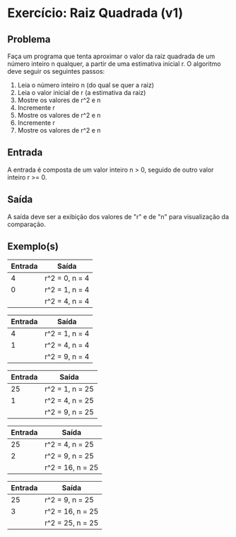 Exercício: Raiz Quadrada (v1)
=============================


Problema
--------

Faça um programa que tenta aproximar o valor da raiz quadrada de um número inteiro n qualquer, a partir de uma estimativa inicial r. O algoritmo deve seguir os seguintes passos:

1. Leia o número inteiro n (do qual se quer a raiz)
2. Leia o valor inicial de r (a estimativa da raiz)
3. Mostre os valores de r^2 e n
4. Incremente r
5. Mostre os valores de r^2 e n
6. Incremente r
7. Mostre os valores de r^2 e n


Entrada
-------

A entrada é composta de um valor inteiro n > 0, seguido de outro valor inteiro r >= 0.


Saída
-----

A saída deve ser a exibição dos valores de "r" e de "n" para visualização da comparação.


Exemplo(s)
----------

| Entrada | Saída          |
|---------|----------------|
| 4       | r^2 = 0, n = 4 |
| 0       | r^2 = 1, n = 4 |
|         | r^2 = 4, n = 4 |

| Entrada | Saída          |
|---------|----------------|
| 4       | r^2 = 1, n = 4 |
| 1       | r^2 = 4, n = 4 |
|         | r^2 = 9, n = 4 |

| Entrada | Saída            |
|---------|------------------|
| 25      |  r^2 = 1, n = 25 |
| 1       |  r^2 = 4, n = 25 |
|         |  r^2 = 9, n = 25 |

| Entrada | Saída            |
|---------|------------------|
| 25      | r^2 = 4, n = 25  |
| 2       | r^2 = 9, n = 25  |
|         | r^2 = 16, n = 25 |

| Entrada | Saída             |
|---------|-------------------|
| 25      |  r^2 = 9, n = 25  |
| 3       |  r^2 = 16, n = 25 |
|         |  r^2 = 25, n = 25 |